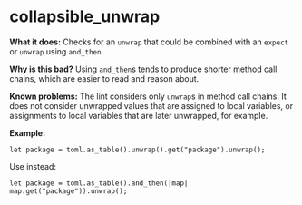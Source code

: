 # collapsible_unwrap

**What it does:** Checks for an `unwrap` that could be combined with an `expect` or `unwrap`
using `and_then`.

**Why is this bad?** Using `and_then`s tends to produce shorter method call chains, which
are easier to read and reason about.

**Known problems:** The lint considers only `unwrap`s in method call chains. It does not
consider unwrapped values that are assigned to local variables, or assignments to local
variables that are later unwrapped, for example.

**Example:**

```rust,no_run
let package = toml.as_table().unwrap().get("package").unwrap();
```

Use instead:

```rust,no_run
let package = toml.as_table().and_then(|map| map.get("package")).unwrap();
```
